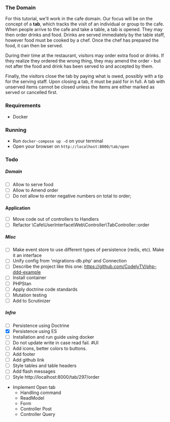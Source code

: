 ### The Domain
For this tutorial, we'll work in the cafe domain. Our focus will be on the concept of a **tab**, which tracks the visit 
of an individual or group to the cafe. When people arrive to the cafe and take a table, a tab is opened. They may then 
order drinks and food. Drinks are served immediately by the table staff, however food must be cooked by a chef. 
Once the chef has prepared the food, it can then be served.

During their time at the restaurant, visitors may order extra food or drinks. 
If they realize they ordered the wrong thing, they may amend the order - but not after the food and drink has been 
served to and accepted by them.

Finally, the visitors close the tab by paying what is owed, possibly with a tip for the serving staff. 
Upon closing a tab, it must be paid for in full. A tab with unserved items cannot be closed unless the items are either 
marked as served or cancelled first.

### Requirements
- Docker

### Running
- Run `docker-compose up -d` on your terminal
- Open your browser on `http://localhost:8000/tab/open`


### Todo
##### Domain
- [ ] Allow to serve food
- [ ] Allow to Amend order
- [ ] Do not allow to enter negative numbers on total to order;
#### Application
- [ ] Move code out of controllers to Handlers
- [ ] Refactor \Cafe\UserInterface\Web\Controller\TabController::order
##### Misc
- [ ] Make event store to use different types of persistence (redis, etc). Make it an interface
- [ ] Unify config from 'migrations-db.php' and Connection
- [ ] Describe the project like this one: https://github.com/CodelyTV/php-ddd-example
- [ ] Install container
- [ ] PHPStan
- [ ] Apply doctrine code standards
- [ ] Mutation testing
- [ ] Add to Scrutinizer
##### Infra
- [ ] Persistence using Doctrine
- [X] Persistence using ES
- [ ] Installation and run guide using docker
- [ ] Do not update write in case read fail.
#UI
- [ ] Add icons, better colors to buttons.
- [ ] Add footer
- [ ] Add github link
- [ ] Style tables and table headers
- [ ] Add flash messages
- [ ] Style http://localhost:8000/tab/297/order

- Implement Open tab
    - Handling command
    - ReadModel
    - Form
    - Controller Post
    - Controller Query